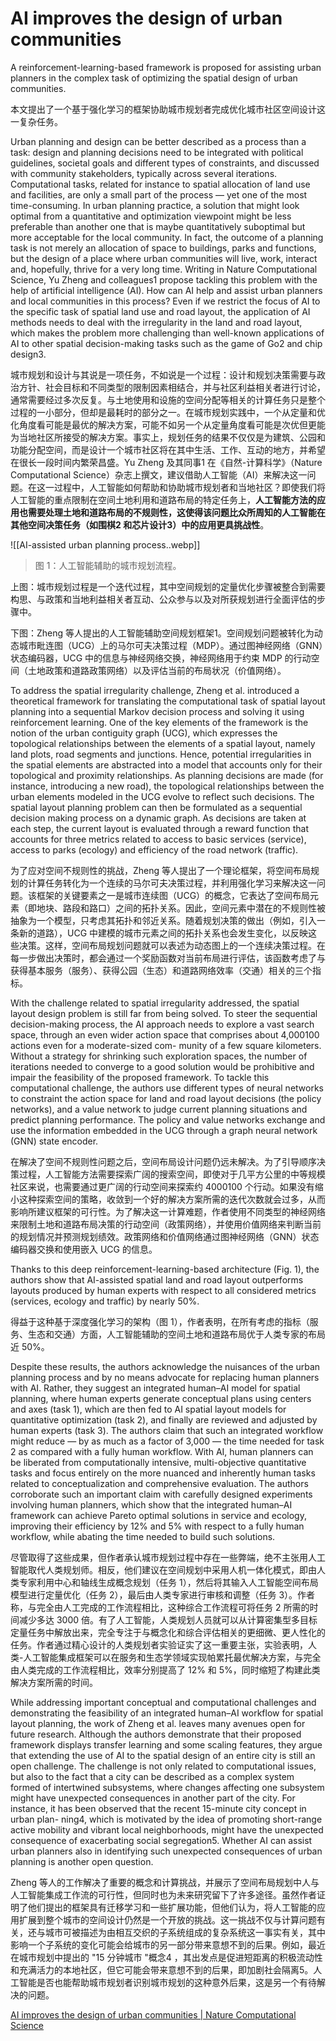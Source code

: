 # AI improves the design of urban communities

A reinforcement-learning-based framework is proposed for assisting urban planners in the complex task of optimizing the spatial design of urban communities.

本文提出了一个基于强化学习的框架协助城市规划者完成优化城市社区空间设计这一复杂任务。

Urban planning and design can be better described as a process than a task: design and planning decisions need to be integrated with political guidelines, societal goals and different types of constraints, and discussed with community stakeholders, typically across several iterations. Computational tasks, related for instance to spatial allocation of land use and facilities, are only a small part of the process — yet one of the most time-consuming. In urban planning practice, a solution that might look optimal from a quantitative and optimization viewpoint might be less preferable than another one that is maybe quantitatively suboptimal but more acceptable for the local community. In fact, the outcome of a planning task is not merely an allocation of space to buildings, parks and functions, but the design of a place where urban communities will live, work, interact and, hopefully, thrive for a very long time. Writing in Nature Computational Science, Yu Zheng and colleagues1 propose tackling this problem with the help of artificial intelligence (AI). How can AI help and assist urban planners and local communities in this process? Even if we restrict the focus of AI to the specific task of spatial land use and road layout, the application of AI methods needs to deal with the irregularity in the land and road layout, which makes the problem more challenging than well-known applications of AI to other spatial decision-making tasks such as the game of Go2 and chip design3.

城市规划和设计与其说是一项任务，不如说是一个过程：设计和规划决策需要与政治方针、社会目标和不同类型的限制因素相结合，并与社区利益相关者进行讨论，通常需要经过多次反复。与土地使用和设施的空间分配等相关的计算任务只是整个过程的一小部分，但却是最耗时的部分之一。在城市规划实践中，一个从定量和优化角度看可能是最优的解决方案，可能不如另一个从定量角度看可能是次优但更能为当地社区所接受的解决方案。事实上，规划任务的结果不仅仅是为建筑、公园和功能分配空间，而是设计一个城市社区将在其中生活、工作、互动的地方，并希望在很长一段时间内繁荣昌盛。Yu Zheng 及其同事1 在《自然-计算科学》（Nature Computational Science）杂志上撰文，建议借助人工智能（AI）来解决这一问题。在这一过程中，人工智能如何帮助和协助城市规划者和当地社区？即使我们将人工智能的重点限制在空间土地利用和道路布局的特定任务上，**人工智能方法的应用也需要处理土地和道路布局的不规则性，这使得该问题比众所周知的人工智能在其他空间决策任务（如围棋2 和芯片设计3）中的应用更具挑战性**。

![[AI-assisted urban planning process..webp]]

>图 1：人工智能辅助的城市规划流程。

上图：城市规划过程是一个迭代过程，其中空间规划的定量优化步骤被整合到需要构思、与政策和当地利益相关者互动、公众参与以及对所获规划进行全面评估的步骤中。

下图：Zheng 等人提出的人工智能辅助空间规划框架1。空间规划问题被转化为动态城市毗连图（UCG）上的马尔可夫决策过程（MDP）。通过图神经网络（GNN）状态编码器，UCG 中的信息与神经网络交换，神经网络用于约束 MDP 的行动空间（土地政策和道路政策网络）以及评估当前的布局状况（价值网络）。

To address the spatial irregularity challenge, Zheng et al. introduced a theoretical framework for translating the computational task of spatial layout planning into a sequential Markov decision process and solving it using reinforcement learning. One of the key elements of the framework is the notion of the urban contiguity graph (UCG), which expresses the topological relationships between the elements of a spatial layout, namely land plots, road segments and junctions. Hence, potential irregularities in the spatial elements are abstracted into a model that accounts only for their topological and proximity relationships. As planning decisions are made (for instance, introducing a new road), the topological relationships between the urban elements modeled in the UCG evolve to reflect such decisions. The spatial layout planning problem can then be formulated as a sequential decision making process on a dynamic graph. As decisions are taken at each step, the current layout is evaluated through a reward function that accounts for three metrics related to access to basic services (service), access to parks (ecology) and efficiency of the road network (traffic).

为了应对空间不规则性的挑战，Zheng 等人提出了一个理论框架，将空间布局规划的计算任务转化为一个连续的马尔可夫决策过程，并利用强化学习来解决这一问题。该框架的关键要素之一是城市连续图（UCG）的概念，它表达了空间布局元素（即地块、路段和路口）之间的拓扑关系。因此，空间元素中潜在的不规则性被抽象为一个模型，只考虑其拓扑和邻近关系。随着规划决策的做出（例如，引入一条新的道路），UCG 中建模的城市元素之间的拓扑关系也会发生变化，以反映这些决策。这样，空间布局规划问题就可以表述为动态图上的一个连续决策过程。在每一步做出决策时，都会通过一个奖励函数对当前布局进行评估，该函数考虑了与获得基本服务（服务）、获得公园（生态）和道路网络效率（交通）相关的三个指标。

With the challenge related to spatial irregularity addressed, the spatial layout design problem is still far from being solved. To steer the sequential decision-making process, the AI approach needs to explore a vast search space, through an even wider action space that comprises about 4,000100 actions even for a moderate-sized com- munity of a few square kilometers. Without a strategy for shrinking such exploration spaces, the number of iterations needed to converge to a good solution would be prohibitive and impair the feasibility of the proposed framework. To tackle this computational challenge, the authors use different types of neural networks to constraint the action space for land and road layout decisions (the policy networks), and a value network to judge current planning situations and predict planning performance. The policy and value networks exchange and use the information embedded in the UCG through a graph neural network (GNN) state encoder.

在解决了空间不规则性问题之后，空间布局设计问题仍远未解决。为了引导顺序决策过程，人工智能方法需要探索广阔的搜索空间，即使对于几平方公里的中等规模社区来说，也需要通过更广阔的行动空间来探索约 4000100 个行动。如果没有缩小这种探索空间的策略，收敛到一个好的解决方案所需的迭代次数就会过多，从而影响所建议框架的可行性。为了解决这一计算难题，作者使用不同类型的神经网络来限制土地和道路布局决策的行动空间（政策网络），并使用价值网络来判断当前的规划情况并预测规划绩效。政策网络和价值网络通过图神经网络（GNN）状态编码器交换和使用嵌入 UCG 的信息。

Thanks to this deep reinforcement-learning-based architecture (Fig. 1), the authors show that AI-assisted spatial land and road layout outperforms layouts produced by human experts with respect to all considered metrics (services, ecology and traffic) by nearly 50%. 

得益于这种基于深度强化学习的架构（图 1），作者表明，在所有考虑的指标（服务、生态和交通）方面，人工智能辅助的空间土地和道路布局优于人类专家的布局近 50%。

Despite these results, the authors acknowledge the nuisances of the urban planning process and by no means advocate for replacing human planners with AI. Rather, they suggest an integrated human–AI model for spatial planning, where human experts generate conceptual plans using centers and axes (task 1), which are then fed to AI spatial layout models for quantitative optimization (task 2), and finally are reviewed and adjusted by human experts (task 3). The authors claim that such an integrated workflow might reduce — by as much as a factor of 3,000 — the time needed for task 2 as compared with a fully human workflow. With AI, human planners can be liberated from computationally intensive, multi-objective quantitative tasks and focus entirely on the more nuanced and inherently human tasks related to conceptualization and comprehensive evaluation. The authors corroborate such an important claim with carefully designed experiments involving human planners, which show that the integrated human–AI framework can achieve Pareto optimal solutions in service and ecology, improving their efficiency by 12% and 5% with respect to a fully human workflow, while abating the time needed to build such solutions.

尽管取得了这些成果，但作者承认城市规划过程中存在一些弊端，绝不主张用人工智能取代人类规划师。相反，他们建议在空间规划中采用人机一体化模式，即由人类专家利用中心和轴线生成概念规划（任务 1），然后将其输入人工智能空间布局模型进行定量优化（任务 2），最后由人类专家进行审核和调整（任务 3）。作者称，与完全由人工完成的工作流程相比，这种综合工作流程可将任务 2 所需的时间减少多达 3000 倍。有了人工智能，人类规划人员就可以从计算密集型多目标定量任务中解放出来，完全专注于与概念化和综合评估相关的更细微、更人性化的任务。作者通过精心设计的人类规划者实验证实了这一重要主张，实验表明，人类-人工智能集成框架可以在服务和生态学领域实现帕累托最优解决方案，与完全由人类完成的工作流程相比，效率分别提高了 12% 和 5%，同时缩短了构建此类解决方案所需的时间。

While addressing important conceptual and computational challenges and demonstrating the feasibility of an integrated human–AI workflow for spatial layout planning, the work of Zheng et al. leaves many avenues open for future research. Although the authors demonstrate that their proposed framework displays transfer learning and some scaling features, they argue that extending the use of AI to the spatial design of an entire city is still an open challenge. The challenge is not only related to computational issues, but also to the fact that a city can be described as a complex system formed of intertwined subsystems, where changes affecting one subsystem might have unexpected consequences in another part of the city. For instance, it has been observed that the recent 15-minute city concept in urban plan- ning4, which is motivated by the idea of promoting short-range active mobility and vibrant local neighborhoods, might have the unexpected consequence of exacerbating social segregation5. Whether AI can assist urban planners also in identifying such unexpected consequences of urban planning is another open question.

Zheng 等人的工作解决了重要的概念和计算挑战，并展示了空间布局规划中人与人工智能集成工作流的可行性，但同时也为未来研究留下了许多途径。虽然作者证明了他们提出的框架具有迁移学习和一些扩展功能，但他们认为，将人工智能的应用扩展到整个城市的空间设计仍然是一个开放的挑战。这一挑战不仅与计算问题有关，还与城市可被描述为由相互交织的子系统组成的复杂系统这一事实有关，其中影响一个子系统的变化可能会给城市的另一部分带来意想不到的后果。例如，最近在城市规划中提出的 "15 分钟城市 "概念4 ，其出发点是促进短距离的积极流动性和充满活力的本地社区，但它可能会带来意想不到的后果，即加剧社会隔离5。人工智能是否也能帮助城市规划者识别城市规划的这种意外后果，这是另一个有待解决的问题。

[AI improves the design of urban communities | Nature Computational Science](https://www.nature.com/articles/s43588-023-00515-1)